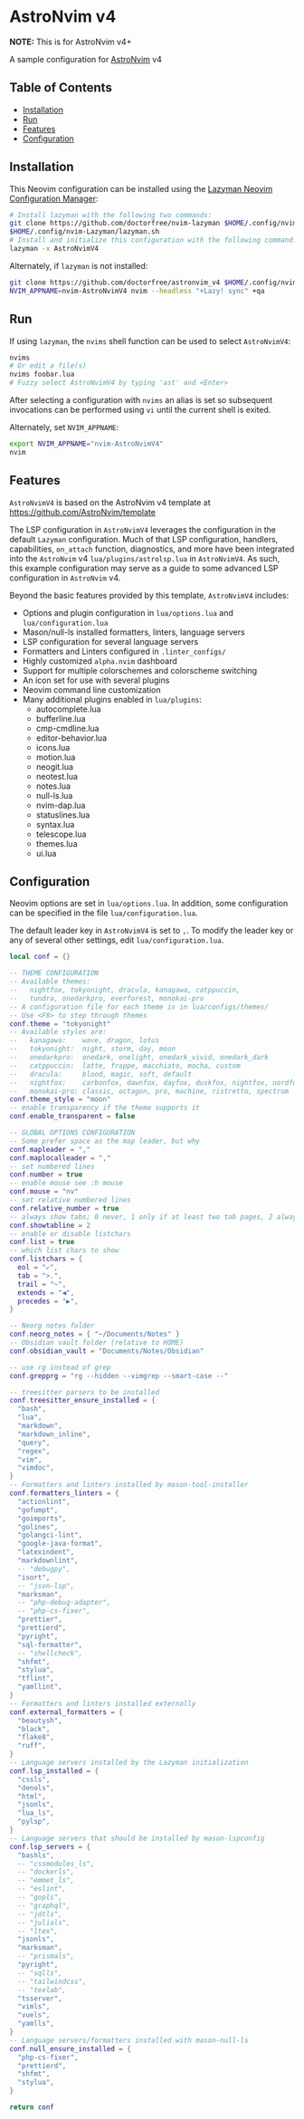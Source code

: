 # AstroNvim v4

**NOTE:** This is for AstroNvim v4+

A sample configuration for [AstroNvim](https://github.com/AstroNvim/AstroNvim) v4

## Table of Contents

- [Installation](#installation)
- [Run](#run)
- [Features](#features)
- [Configuration](#configuration)

## Installation

This Neovim configuration can be installed using the
[Lazyman Neovim Configuration Manager](https://lazyman.dev):

```bash
# Install lazyman with the following two commands:
git clone https://github.com/doctorfree/nvim-lazyman $HOME/.config/nvim-Lazyman
$HOME/.config/nvim-Lazyman/lazyman.sh
# Install and initialize this configuration with the following command:
lazyman -x AstroNvimV4
```

Alternately, if `lazyman` is not installed:

```bash
git clone https://github.com/doctorfree/astronvim_v4 $HOME/.config/nvim-AstroNvimV4
NVIM_APPNAME=nvim-AstroNvimV4 nvim --headless "+Lazy! sync" +qa
```

## Run

If using `lazyman`, the `nvims` shell function can be used to select `AstroNvimV4`:

```bash
nvims
# Or edit a file(s)
nvims foobar.lua
# Fuzzy select AstroNvimV4 by typing 'ast' and <Enter>
```

After selecting a configuration with `nvims` an alias is set so subsequent
invocations can be performed using `vi` until the current shell is exited.

Alternately, set `NVIM_APPNAME`:

```bash
export NVIM_APPNAME="nvim-AstroNvimV4"
nvim
```

## Features

`AstroNvimV4` is based on the AstroNvim v4 template at https://github.com/AstroNvim/template

The LSP configuration in `AstroNvimV4` leverages the configuration in the
default `Lazyman` configuration. Much of that LSP configuration, handlers,
capabilities, `on_attach` function, diagnostics, and more have been integrated
into the `AstroNvim` v4 `lua/plugins/astrolsp.lua` in `AstroNvimV4`. As such,
this example configuration may serve as a guide to some advanced LSP
configuration in `AstroNvim` v4.

Beyond the basic features provided by this template, `AstroNvimV4` includes:

* Options and plugin configuration in `lua/options.lua` and `lua/configuration.lua`
* Mason/null-ls installed formatters, linters, language servers
* LSP configuration for several language servers
* Formatters and Linters configured in `.linter_configs/`
* Highly customized `alpha.nvim` dashboard
* Support for multiple colorschemes and colorscheme switching
* An icon set for use with several plugins
* Neovim command line customization
* Many additional plugins enabled in `lua/plugins`:
  - autocomplete.lua
  - bufferline.lua
  - cmp-cmdline.lua
  - editor-behavior.lua
  - icons.lua
  - motion.lua
  - neogit.lua
  - neotest.lua
  - notes.lua
  - null-ls.lua
  - nvim-dap.lua
  - statuslines.lua
  - syntax.lua
  - telescope.lua
  - themes.lua
  - ui.lua

## Configuration

Neovim options are set in `lua/options.lua`. In addition, some configuration can
be specified in the file `lua/configuration.lua`.

The default leader key in `AstroNvimV4` is set to `,`. To modify the leader key
or any of several other settings, edit `lua/configuration.lua`.

```lua
local conf = {}

-- THEME CONFIGURATION
-- Available themes:
--   nightfox, tokyonight, dracula, kanagawa, catppuccin,
--   tundra, onedarkpro, everforest, monokai-pro
-- A configuration file for each theme is in lua/configs/themes/
-- Use <F8> to step through themes
conf.theme = "tokyonight"
-- Available styles are:
--   kanagawa:    wave, dragon, lotus
--   tokyonight:  night, storm, day, moon
--   onedarkpro:  onedark, onelight, onedark_vivid, onedark_dark
--   catppuccin:  latte, frappe, macchiato, mocha, custom
--   dracula:     blood, magic, soft, default
--   nightfox:    carbonfox, dawnfox, dayfox, duskfox, nightfox, nordfox, terafox
--   monokai-pro: classic, octagon, pro, machine, ristretto, spectrum
conf.theme_style = "moon"
-- enable transparency if the theme supports it
conf.enable_transparent = false

-- GLOBAL OPTIONS CONFIGURATION
-- Some prefer space as the map leader, but why
conf.mapleader = ","
conf.maplocalleader = ","
-- set numbered lines
conf.number = true
-- enable mouse see :h mouse
conf.mouse = "nv"
-- set relative numbered lines
conf.relative_number = true
-- always show tabs; 0 never, 1 only if at least two tab pages, 2 always
conf.showtabline = 2
-- enable or disable listchars
conf.list = true
-- which list chars to show
conf.listchars = {
  eol = "⤶",
  tab = ">.",
  trail = "~",
  extends = "◀",
  precedes = "▶",
}

-- Neorg notes folder
conf.neorg_notes = { "~/Documents/Notes" }
-- Obsidian vault folder (relative to HOME)
conf.obsidian_vault = "Documents/Notes/Obsidian"

-- use rg instead of grep
conf.grepprg = "rg --hidden --vimgrep --smart-case --"

-- treesitter parsers to be installed
conf.treesitter_ensure_installed = {
  "bash",
  "lua",
  "markdown",
  "markdown_inline",
  "query",
  "regex",
  "vim",
  "vimdoc",
}
-- Formatters and linters installed by mason-tool-installer
conf.formatters_linters = {
  "actionlint",
  "gofumpt",
  "goimports",
  "golines",
  "golangci-lint",
  "google-java-format",
  "latexindent",
  "markdownlint",
  -- "debugpy",
  "isort",
  -- "json-lsp",
  "marksman",
  -- "php-debug-adapter",
  -- "php-cs-fixer",
  "prettier",
  "prettierd",
  "pyright",
  "sql-formatter",
  -- "shellcheck",
  "shfmt",
  "stylua",
  "tflint",
  "yamllint",
}
-- Formatters and linters installed externally
conf.external_formatters = {
  "beautysh",
  "black",
  "flake8",
  "ruff",
}
-- Language servers installed by the Lazyman initialization
conf.lsp_installed = {
  "cssls",
  "denols",
  "html",
  "jsonls",
  "lua_ls",
  "pylsp",
}
-- Language servers that should be installed by mason-lspconfig
conf.lsp_servers = {
  "bashls",
  -- "cssmodules_ls",
  -- "dockerls",
  -- "emmet_ls",
  -- "eslint",
  -- "gopls",
  -- "graphql",
  -- "jdtls",
  -- "julials",
  -- "ltex",
  "jsonls",
  "marksman",
  -- "prismals",
  "pyright",
  -- "sqlls",
  -- "tailwindcss",
  -- "texlab",
  "tsserver",
  "vimls",
  "vuels",
  "yamlls",
}
-- Language servers/formatters installed with mason-null-ls
conf.null_ensure_installed = {
  "php-cs-fixer",
  "prettierd",
  "shfmt",
  "stylua",
}

return conf
```
